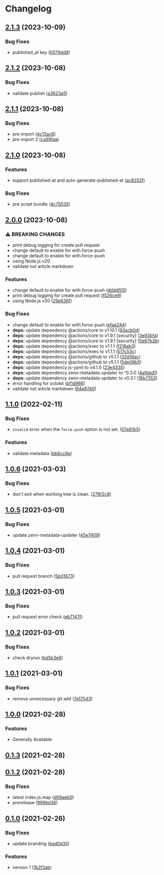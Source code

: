 # Changelog

## [2.1.3](https://github.com/korosuke613/zenn-metadata-updater-action/compare/v2.1.2...v2.1.3) (2023-10-09)


### Bug Fixes

* published_at key ([0079dd9](https://github.com/korosuke613/zenn-metadata-updater-action/commit/0079dd9729542e64976bf1a20c490c4db07618db))

## [2.1.2](https://github.com/korosuke613/zenn-metadata-updater-action/compare/v2.1.1...v2.1.2) (2023-10-08)


### Bug Fixes

* validate publish ([a3623a5](https://github.com/korosuke613/zenn-metadata-updater-action/commit/a3623a58f82f36db6156b87e2b06285be1d721f1))

## [2.1.1](https://github.com/korosuke613/zenn-metadata-updater-action/compare/v2.1.0...v2.1.1) (2023-10-08)


### Bug Fixes

* pre import ([4c13ac6](https://github.com/korosuke613/zenn-metadata-updater-action/commit/4c13ac6d2e47d619dab17ca427c2b30f767a28d6))
* pre import 2 ([ca99faa](https://github.com/korosuke613/zenn-metadata-updater-action/commit/ca99faae82b8aa267e551d5629c44230a6df4b8a))

## [2.1.0](https://github.com/korosuke613/zenn-metadata-updater-action/compare/v2.0.0...v2.1.0) (2023-10-08)


### Features

* support published-at and auto-generate-published-at ([ac8252f](https://github.com/korosuke613/zenn-metadata-updater-action/commit/ac8252f14127773654a8bbce552f25dda1eea234))


### Bug Fixes

* pre script bundle ([4c75535](https://github.com/korosuke613/zenn-metadata-updater-action/commit/4c755354fba8af7c4f1119103e3c6b92585a06c9))

## [2.0.0](https://github.com/korosuke613/zenn-metadata-updater-action/compare/v1.1.0...v2.0.0) (2023-10-08)


### ⚠ BREAKING CHANGES

* print debug logging for create pull request
* change default to enable for with.force-push
* change default to enable for with.force-push
* using Node.js v20
* validate not article markdown

### Features

* change default to enable for with.force-push ([ddddf05](https://github.com/korosuke613/zenn-metadata-updater-action/commit/ddddf053c0e2c3e4fa7bda021a30464404e34ce6))
* print debug logging for create pull request ([f526ce9](https://github.com/korosuke613/zenn-metadata-updater-action/commit/f526ce938c0143dc80baffce6cf38276e8f3295d))
* using Node.js v20 ([29e636f](https://github.com/korosuke613/zenn-metadata-updater-action/commit/29e636f54d97faad03867e3213875537fd1ee390))


### Bug Fixes

* change default to enable for with.force-push ([efaa244](https://github.com/korosuke613/zenn-metadata-updater-action/commit/efaa2441c10d6269cbf6b0271a0ee946c817df5b))
* **deps:** update dependency @actions/core to v1.10.1 ([93acb0d](https://github.com/korosuke613/zenn-metadata-updater-action/commit/93acb0da88d3401c36c130094f8293e98bce13d2))
* **deps:** update dependency @actions/core to v1.9.1 [security] ([3e93bfa](https://github.com/korosuke613/zenn-metadata-updater-action/commit/3e93bfa6d69397e7d5edf465365850234cc76827))
* **deps:** update dependency @actions/core to v1.9.1 [security] ([0e67b2b](https://github.com/korosuke613/zenn-metadata-updater-action/commit/0e67b2bf4061798364d62f7786b69a1c786bf349))
* **deps:** update dependency @actions/exec to v1.1.1 ([f218ab3](https://github.com/korosuke613/zenn-metadata-updater-action/commit/f218ab33676820efd064dbd5d18f19fef1fd1014))
* **deps:** update dependency @actions/exec to v1.1.1 ([517c53c](https://github.com/korosuke613/zenn-metadata-updater-action/commit/517c53c360be8192f4d4af74c40bf95dd92f1e38))
* **deps:** update dependency @actions/github to v5.1.1 ([32d18ac](https://github.com/korosuke613/zenn-metadata-updater-action/commit/32d18acc9979715eca920ce8253f1c5b9f30f4f6))
* **deps:** update dependency @actions/github to v5.1.1 ([5de09b5](https://github.com/korosuke613/zenn-metadata-updater-action/commit/5de09b53102ff14c5b38be67cae28b5eba307f04))
* **deps:** update dependency js-yaml to v4.1.0 ([23e4335](https://github.com/korosuke613/zenn-metadata-updater-action/commit/23e43358a373878aa92ec11e7c99843555c39dd5))
* **deps:** update dependency zenn-metadata-updater to ^0.3.0 ([4afbbd1](https://github.com/korosuke613/zenn-metadata-updater-action/commit/4afbbd1c18d29b66952e1a258f3616e571955045))
* **deps:** update dependency zenn-metadata-updater to v0.3.1 ([18b7353](https://github.com/korosuke613/zenn-metadata-updater-action/commit/18b7353920ba0eae963d949746d10dfb698bdb5d))
* error handling for octokit ([b11d966](https://github.com/korosuke613/zenn-metadata-updater-action/commit/b11d9664902a7125172494e8e7d6beed8401fca9))
* validate not article markdown ([64e8740](https://github.com/korosuke613/zenn-metadata-updater-action/commit/64e874038122f428537498f1f1110baa1656a033))

## [1.1.0](https://github.com/korosuke613/zenn-metadata-updater-action/compare/v1.0.6...v1.1.0) (2022-02-11)


### Bug Fixes

* `invalid` error when the `force-push` option is not set. ([07e81b5](https://github.com/korosuke613/zenn-metadata-updater-action/commit/07e81b5e2db5861f295325f2cf6641ba9998f8b5))


### Features

* validate metadata ([bb6cc9e](https://github.com/korosuke613/zenn-metadata-updater-action/commit/bb6cc9e2c9bd292415606e0676f2bbb486afcd66))



## [1.0.6](https://github.com/korosuke613/zenn-metadata-updater-action/compare/v1.0.5...v1.0.6) (2021-03-03)


### Bug Fixes

* don't exit when working tree is clean. ([278f2c8](https://github.com/korosuke613/zenn-metadata-updater-action/commit/278f2c81cf182502f11143abe43889b4f1efc6a0))



## [1.0.5](https://github.com/korosuke613/zenn-metadata-updater-action/compare/v1.0.4...v1.0.5) (2021-03-01)


### Bug Fixes

* update zenn-metadata-updater ([45e7409](https://github.com/korosuke613/zenn-metadata-updater-action/commit/45e740975c535fa61265568ffc27b59c32d876ad))



## [1.0.4](https://github.com/korosuke613/zenn-metadata-updater-action/compare/v1.0.3...v1.0.4) (2021-03-01)


### Bug Fixes

* pull request branch ([5b01673](https://github.com/korosuke613/zenn-metadata-updater-action/commit/5b01673954dc7980a69fafaaa57ddd2b977bc3ac))



## [1.0.3](https://github.com/korosuke613/zenn-metadata-updater-action/compare/v1.0.2...v1.0.3) (2021-03-01)


### Bug Fixes

* pull request error check ([eb7147f](https://github.com/korosuke613/zenn-metadata-updater-action/commit/eb7147f8bfae203eb18e6fc6309af9b281767a5a))



## [1.0.2](https://github.com/korosuke613/zenn-metadata-updater-action/compare/v1.0.1...v1.0.2) (2021-03-01)


### Bug Fixes

* check dryrun ([bd5b3e6](https://github.com/korosuke613/zenn-metadata-updater-action/commit/bd5b3e6f64aeb94d2327a9e3c0884affd2e7e22f))



## [1.0.1](https://github.com/korosuke613/zenn-metadata-updater-action/compare/v1.0.0...v1.0.1) (2021-03-01)


### Bug Fixes

* remove unnecessary git add ([7e17543](https://github.com/korosuke613/zenn-metadata-updater-action/commit/7e17543416b7ceacd8c467021e76293e4236e926))



## [1.0.0](https://github.com/korosuke613/zenn-metadata-updater-action/compare/v0.0.0...v1.0.0) (2021-02-28)

### Features
* Generally Available


## [0.1.3](https://github.com/korosuke613/zenn-metadata-updater-action/compare/v0.1.2...v0.1.3) (2021-02-28)



## [0.1.2](https://github.com/korosuke613/zenn-metadata-updater-action/compare/v0.1.1...v0.1.2) (2021-02-28)


### Bug Fixes

* latest index.js.map ([d09aeb0](https://github.com/korosuke613/zenn-metadata-updater-action/commit/d09aeb0e0ddef12f5884f9503b3547ae37bc52e2))
* prerelease ([999bd36](https://github.com/korosuke613/zenn-metadata-updater-action/commit/999bd368adbbea27ab025f4882899064084a2e27))



## [0.1.0](https://github.com/korosuke613/zenn-metadata-updater-action/compare/v0.0.0...v0.1.0) (2021-02-26)


### Bug Fixes

* update branding ([bad0d35](https://github.com/korosuke613/zenn-metadata-updater-action/commit/bad0d35c224758ed9df5517d5f1d1ed1bde9963c))


### Features

* version 1 ([1b2f3ab](https://github.com/korosuke613/zenn-metadata-updater-action/commit/1b2f3ab42685fa692eaa0c1249a38aa64ee29c29))
